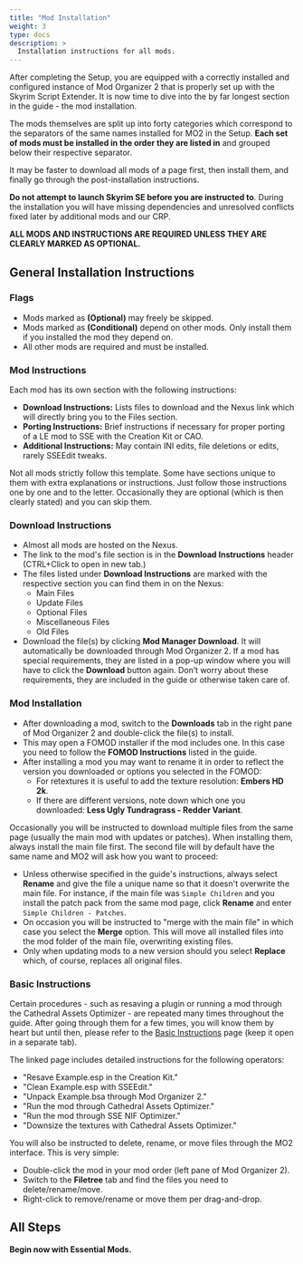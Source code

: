 ```yaml
---
title: "Mod Installation"
weight: 3
type: docs
description: >
  Installation instructions for all mods.
---
```


After completing the Setup, you are equipped with a correctly installed and configured instance of Mod Organizer 2 that is properly set up with the Skyrim Script Extender. It is now time to dive into the by far longest section in the guide - the mod installation.

The mods themselves are split up into forty categories which correspond to the separators of the same names installed for MO2 in the Setup. **Each set of mods must be installed in the order they are listed in** and grouped below their respective separator.

It may be faster to download all mods of a page first, then install them, and finally go through the post-installation instructions.

**Do not attempt to launch Skyrim SE before you are instructed to**. During the installation you will have missing dependencies and unresolved conflicts fixed later by additional mods and our CRP.

**ALL MODS AND INSTRUCTIONS ARE REQUIRED UNLESS THEY ARE CLEARLY MARKED AS OPTIONAL.**

## General Installation Instructions

### Flags

- Mods marked as **(Optional)** may freely be skipped.
- Mods marked as **(Conditional)** depend on other mods. Only install them if you installed the mod they depend on.
- All other mods are required and must be installed.

### Mod Instructions

Each mod has its own section with the following instructions:

- **Download Instructions:** Lists files to download and the Nexus link which will directly bring you to the Files section.
- **Porting Instructions:** Brief instructions if necessary for proper porting of a LE mod to SSE with the Creation Kit or CAO.
- **Additional Instructions:** May contain INI edits, file deletions or edits, rarely SSEEdit tweaks.

Not all mods strictly follow this template. Some have sections unique to them with extra explanations or instructions. Just follow those instructions one by one and to the letter. Occasionally they are optional (which is then clearly stated) and you can skip them.

### Download Instructions

* Almost all mods are hosted on the Nexus.
* The link to the mod's file section is in the **Download Instructions** header (CTRL+Click to open in new tab.)
* The files listed under **Download Instructions** are marked with the respective section you can find them in on the Nexus:
  * Main Files
  * Update Files
  * Optional Files
  * Miscellaneous Files
  * Old Files
* Download the file(s) by clicking **Mod Manager Download**. It will automatically be downloaded through Mod Organizer 2. If a mod has special requirements, they are listed in a pop-up window where you will have to click the **Download** button again. Don’t worry about these requirements, they are included in the guide or otherwise taken care of.

### Mod Installation

* After downloading a mod, switch to the **Downloads** tab in the right pane of Mod Organizer 2 and double-click the file(s) to install.
* This may open a FOMOD installer if the mod includes one. In this case you need to follow the **FOMOD Instructions** listed in the guide.
* After installing a mod you may want to rename it in order to reflect the version you downloaded or options you selected in the FOMOD:
  * For retextures it is useful to add the texture resolution: **Embers HD 2k**.
  * If there are different versions, note down which one you downloaded: **Less Ugly Tundragrass - Redder Variant**.

Occasionally you will be instructed to download multiple files from the same page (usually the main mod with updates or patches). When installing them, always install the main file first. The second file will by default have the same name and MO2 will ask how you want to proceed:

* Unless otherwise specified in the guide's instructions, always select **Rename** and give the file a unique name so that it doesn't overwrite the main file. For instance, if the main file was `Simple Children` and you install the patch pack from the same mod page, click **Rename** and enter `Simple Children - Patches`.
* On occasion you will be instructed to "merge with the main file" in which case you select the **Merge** option. This will move all installed files into the mod folder of the main file, overwriting existing files.
* Only when updating mods to a new version should you select **Replace** which, of course, replaces all original files.

### Basic Instructions

Certain procedures - such as resaving a plugin or running a mod through the Cathedral Assets Optimizer - are repeated many times throughout the guide. After going through them for a few times, you will know them by heart but until then, please refer to the [Basic Instructions](https://foreverphoenix.github.io/docs/07-resources/basic-instructions/) page (keep it open in a separate tab).

The linked page includes detailed instructions for the following operators:

- "Resave Example.esp in the Creation Kit."
- "Clean Example.esp with SSEEdit."
- "Unpack Example.bsa through Mod Organizer 2."
- "Run the mod through Cathedral Assets Optimizer."
- "Run the mod through SSE NIF Optimizer."
- "Downsize the textures with Cathedral Assets Optimizer."

You will also be instructed to delete, rename, or move files through the MO2 interface. This is very simple:

- Double-click the mod in your mod order (left pane of Mod Organizer 2).
- Switch to the **Filetree** tab and find the files you need to delete/rename/move.
- Right-click to remove/rename or move them per drag-and-drop.

## All Steps

**Begin now with Essential Mods.**